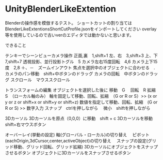 # UnityBlenderLikeExtention

Blenderの操作感を模倣するテスト。
ショートカットの割り当てはBlenderLikeExtentionsShortCutProfile.jsonをインポートしてください
overlay等を使用しているので古いverのエディタでは動かないと思います。

できること

テンキーでシーンビューカメラ操作
正面,裏　1,shift+1
左、右　3,shift+3
上、下　7,shift+7
透視投影、並行投影トグル　5 
カメラ左右15度回転　4,6
カメラ上下15度　2,8 
＋、－　ズームインアウト
焦点を選択中のオブジェクトに合わせる　.
カメラのパン移動　shift+中ボタンのドラッグ
カメラの回転　中ボタンのドラッグ
スクロール　マウススクロール

トランスフォームの編集
オブジェクトを選択した後に
移動　G　
回転　R
拡縮　S　（ローカル軸のみ）
軸を固定して移動、回転、拡縮　（G or R or S）>> (x or y or z or shift+x or shift+y or shift+z)
数値を指定して移動、回転、拡縮　(G or R or S) >> 数字入力
スナップ　ctrlを押しながら　
微小　shiftを押しながら　

3Dカーソル
3Dカーソルを原点（0,0,0）に移動　shift + c 
3Dカーソルを移動　shift+右マウスボタン

オーバーレイ(挙動の設定)
軸(グローバル・ローカル)の切り替え　
ピボット(eachOrigin,3dCursor,center,activeObject)の切り替え　
スナップの設定(グリッド移動、グリッド回転、グリッド拡縮)
3Dカーソルにオブジェクトをスナップさせるボタン
オブジェクトに3Dカーソルをスナップさせるボタン
